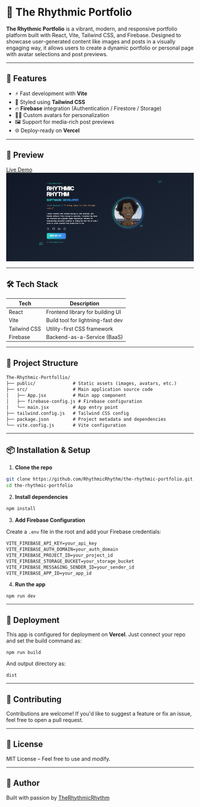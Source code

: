 # 🎵 The Rhythmic Portfolio

**The Rhythmic Portfolio** is a vibrant, modern, and responsive portfolio platform built with React, Vite, Tailwind CSS, and Firebase. Designed to showcase user-generated content like images and posts in a visually engaging way, it allows users to create a dynamic portfolio or personal page with avatar selections and post previews.

---

## 🚀 Features

- ⚡ Fast development with **Vite**
- 🎨 Styled using **Tailwind CSS**
- 🔥 **Firebase** integration (Authentication / Firestore / Storage)
- 🧑‍🎤 Custom avatars for personalization
- 🖼️ Support for media-rich post previews
- 🌐 Deploy-ready on **Vercel**

---

## 📸 Preview

[Live Demo](https://therhythmicrhythm.vercel.app/)  
![Screenshot](./public/rhythm.png)

---

## 🛠️ Tech Stack

| Tech            | Description                             |
|-----------------|-----------------------------------------|
| React           | Frontend library for building UI        |
| Vite            | Build tool for lightning-fast dev       |
| Tailwind CSS    | Utility-first CSS framework             |
| Firebase        | Backend-as-a-Service (BaaS)             |

---

## 📂 Project Structure

```
The-Rhythmic-Portfollio/
├── public/              # Static assets (images, avatars, etc.)
├── src/                 # Main application source code
│   ├── App.jsx          # Main app component
│   ├── firebase-config.js # Firebase configuration
│   └── main.jsx         # App entry point
├── tailwind.config.js   # Tailwind CSS config
├── package.json         # Project metadata and dependencies
└── vite.config.js       # Vite configuration
```

---

## 📦 Installation & Setup

1. **Clone the repo**

```bash
git clone https://github.com/RhythmicRhythm/the-rhythmic-portfolio.git
cd the-rhythmic-portfolio
```

2. **Install dependencies**

```bash
npm install
```

3. **Add Firebase Configuration**

Create a `.env` file in the root and add your Firebase credentials:

```
VITE_FIREBASE_API_KEY=your_api_key
VITE_FIREBASE_AUTH_DOMAIN=your_auth_domain
VITE_FIREBASE_PROJECT_ID=your_project_id
VITE_FIREBASE_STORAGE_BUCKET=your_storage_bucket
VITE_FIREBASE_MESSAGING_SENDER_ID=your_sender_id
VITE_FIREBASE_APP_ID=your_app_id
```

4. **Run the app**

```bash
npm run dev
```

---

## 🧪 Deployment

This app is configured for deployment on **Vercel**. Just connect your repo and set the build command as:

```
npm run build
```

And output directory as:

```
dist
```

---

## 🤝 Contributing

Contributions are welcome! If you'd like to suggest a feature or fix an issue, feel free to open a pull request.

---

## 📄 License

MIT License – Feel free to use and modify.

---

## 👤 Author

Built with passion by [TheRhythmicRhythm](https://github.com/RhythmicRhythm)